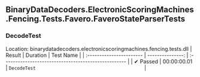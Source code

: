 ## BinaryDataDecoders.ElectronicScoringMachines.Fencing.Tests.Favero.FaveroStateParserTests

### DecodeTest
 Location: binarydatadecoders.electronicscoringmachines.fencing.tests.dll
| Result                   | Duration         | Test Name                                          |
| :----------------------- | ---------------: | :--------------------------------------------------- |
|  ✔ Passed               | 00:00:00.01 | `DecodeTest                                        ` |

